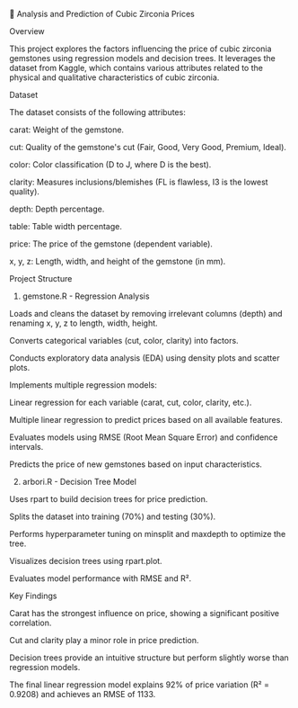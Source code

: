 🌟 Analysis and Prediction of Cubic Zirconia Prices

Overview

This project explores the factors influencing the price of cubic zirconia gemstones using regression models and decision trees. It leverages the dataset from Kaggle, which contains various attributes related to the physical and qualitative characteristics of cubic zirconia.

Dataset

The dataset consists of the following attributes:

carat: Weight of the gemstone.

cut: Quality of the gemstone's cut (Fair, Good, Very Good, Premium, Ideal).

color: Color classification (D to J, where D is the best).

clarity: Measures inclusions/blemishes (FL is flawless, I3 is the lowest quality).

depth: Depth percentage.

table: Table width percentage.

price: The price of the gemstone (dependent variable).

x, y, z: Length, width, and height of the gemstone (in mm).

Project Structure

1. gemstone.R - Regression Analysis

Loads and cleans the dataset by removing irrelevant columns (depth) and renaming x, y, z to length, width, height.

Converts categorical variables (cut, color, clarity) into factors.

Conducts exploratory data analysis (EDA) using density plots and scatter plots.

Implements multiple regression models:

Linear regression for each variable (carat, cut, color, clarity, etc.).

Multiple linear regression to predict prices based on all available features.

Evaluates models using RMSE (Root Mean Square Error) and confidence intervals.

Predicts the price of new gemstones based on input characteristics.

2. arbori.R - Decision Tree Model

Uses rpart to build decision trees for price prediction.

Splits the dataset into training (70%) and testing (30%).

Performs hyperparameter tuning on minsplit and maxdepth to optimize the tree.

Visualizes decision trees using rpart.plot.

Evaluates model performance with RMSE and R².

Key Findings

Carat has the strongest influence on price, showing a significant positive correlation.

Cut and clarity play a minor role in price prediction.

Decision trees provide an intuitive structure but perform slightly worse than regression models.

The final linear regression model explains 92% of price variation (R² = 0.9208) and achieves an RMSE of 1133.
